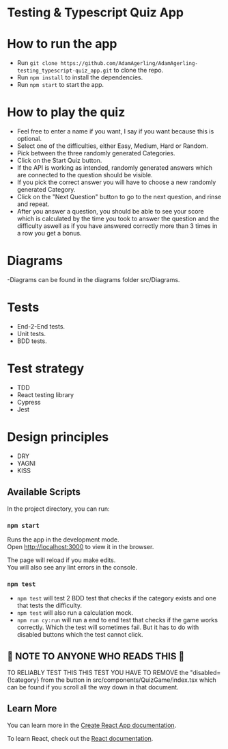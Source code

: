 # Testing & Typescript Quiz App

# How to run the app

- Run `git clone https://github.com/AdamAgerling/AdamAgerling-testing_typescript-quiz_app.git` to clone the repo.
- Run `npm install` to install the dependencies.
- Run `npm start` to start the app.

# How to play the quiz

- Feel free to enter a name if you want, I say if you want because this is optional.
- Select one of the difficulties, either Easy, Medium, Hard or Random.
- Pick between the three randomly generated Categories.
- Click on the Start Quiz button.
- If the API is working as intended, randomly generated answers which are connected to the question should be visible.
- If you pick the correct answer you will have to choose a new randomly generated Category.
- Click on the "Next Question" button to go to the next question, and rinse and repeat.
- After you answer a question, you should be able to see your score which is calculated by the time you took to answer the question and the difficulty aswell as if you have answered correctly more than 3 times in a row you get a bonus.

# Diagrams

-Diagrams can be found in the diagrams folder src/Diagrams.

# Tests

- End-2-End tests.
- Unit tests.
- BDD tests.

# Test strategy

- TDD
- React testing library
- Cypress
- Jest

# Design principles

- DRY
- YAGNI
- KISS

## Available Scripts

In the project directory, you can run:

### `npm start`

Runs the app in the development mode.\
Open [http://localhost:3000](http://localhost:3000) to view it in the browser.

The page will reload if you make edits.\
You will also see any lint errors in the console.

### `npm test`

- `npm test` will test 2 BDD test that checks if the category exists and one that tests the difficulty.
- `npm test` will also run a calculation mock.
- `npm run cy:run` will run a end to end test that checks if the game works correctly. Which the test will sometimes fail. But it has to do with disabled buttons which the test cannot click. 

## :memo:  NOTE TO ANYONE WHO READS THIS :memo:
 <p style="red">TO RELIABLY TEST THIS THIS TEST YOU HAVE TO REMOVE the "disabled={!category} from the button in src/components/QuizGame/index.tsx which can be found if you scroll all the way down in that document.</p>

## Learn More

You can learn more in the [Create React App documentation](https://facebook.github.io/create-react-app/docs/getting-started).

To learn React, check out the [React documentation](https://reactjs.org/).
